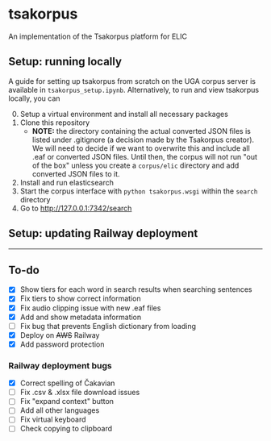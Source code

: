 # tsakorpus
An implementation of the Tsakorpus platform for ELIC

## Setup: running locally
A guide for setting up tsakorpus from scratch on the UGA corpus server is available in `tsakorpus_setup.ipynb`. Alternatively, to run and view tsakorpus locally, you can

0. Setup a virtual environment and install all necessary packages
1. Clone this repository
   - **NOTE:** the directory containing the actual converted JSON files is listed under .gitignore (a decision made by the Tsakorpus creator). We will need to decide if we want to overwrite this and include all .eaf or converted JSON files. Until then, the corpus will not run "out of the box" unless you create a `corpus/elic` directory and add converted JSON files to it.
2. Install and run elasticsearch
3. Start the corpus interface with `python tsakorpus.wsgi` within the `search` directory
4. Go to http://127.0.0.1:7342/search

## Setup: updating Railway deployment
---
## To-do
- [x] Show tiers for each word in search results when searching sentences
- [x] Fix tiers to show correct information
- [x] Fix audio clipping issue with new .eaf files
- [x] Add and show metadata information
- [ ] Fix bug that prevents English dictionary from loading
- [x] Deploy on ~~AWS~~ Railway
- [x] Add password protection

### Railway deployment bugs
- [x] Correct spelling of Čakavian
- [ ] Fix .csv & .xlsx file download issues
- [ ] Fix "expand context" button
- [ ] Add all other languages
- [ ] Fix virtual keyboard
- [ ] Check copying to clipboard